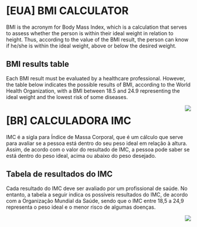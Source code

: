 # [EUA] BMI CALCULATOR
BMI is the acronym for Body Mass Index, which is a calculation that serves to assess whether the person is within their ideal weight in relation to height. Thus, according to the value of the BMI result, the person can know if he/she is within the ideal weight, above or below the desired weight.

## BMI results table

Each BMI result must be evaluated by a healthcare professional. However, the table below indicates the possible results of BMI, according to the World Health Organization, with a BMI between 18.5 and 24.9 representing the ideal weight and the lowest risk of some diseases.

<img align="right" src="https://github.com/Mikaelsbernes/BMI_Calculator/raw/main/BMI" widht="150"/>

# [BR] CALCULADORA IMC

IMC é a sigla para Índice de Massa Corporal, que é um cálculo que serve para avaliar se a pessoa está dentro do seu peso ideal em relação à altura. Assim, de acordo com o valor do resultado de IMC, a pessoa pode saber se está dentro do peso ideal, acima ou abaixo do peso desejado.

## Tabela de resultados do IMC

Cada resultado do IMC deve ser avaliado por um profissional de saúde. No entanto, a tabela a seguir indica os possíveis resultados do IMC, de acordo com a Organização Mundial da Saúde, sendo que o IMC entre 18,5 a 24,9 representa o peso ideal e o menor risco de algumas doenças.

<img align="right" src="https://github.com/Mikaelsbernes/BMI_Calculator/raw/main/IMC" widht="150"/>
